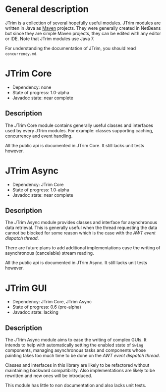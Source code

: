 General description
===================

JTrim is a collection of several hopefully useful modules. JTrim modules are
written in Java as [Maven](http://maven.apache.org) projects. They were
generally created in NetBeans but since they are simple Maven projects, they
can be edited with any editor or IDE. Note that JTrim modules use Java 7.

For understanding the documentation of JTrim, you should read `concurrency.md`.


JTrim Core
==========

- Dependency: none
- State of progress: 1.0-alpha
- Javadoc state: near complete

Description
-----------
The JTrim Core module contains generally useful classes and interfaces used by
every JTrim modules. For example: classes supporting caching, concurrency
and event handling.

All the public api is documented in JTrim Core. It still lacks unit tests
however.


JTrim Async
===========

- Dependency: JTrim Core
- State of progress: 1.0-alpha
- Javadoc state: near complete

Description
-----------
The JTrim Async module provides classes and interface for asynchronous data
retrieval. This is generally useful when the thread requesting the data cannot
be blocked for some reason which is the case with the
*AWT event dispatch thread*.

There are future plans to add additional implementations ease the writing
of asynchronous (cancelable) stream reading.

All the public api is documented in JTrim Async. It still lacks unit tests
however.


JTrim GUI
=========

- Dependency: JTrim Core, JTrim Async
- State of progress: 0.6 (pre-alpha)
- Javadoc state: lacking

Description
-----------
The JTrim Async module aims to ease the writing of complex GUIs. It intends
to help with automatically setting the enabled state of `Swing` components,
managing asynchronous tasks and components whose painting takes too much time
to be done on the *AWT event dispatch thread*.

Classes and interfaces in this library are likely to be refactored without
maintaining backward compatibility. Also implementations are likely to be
rewritten and new ones will be introduced.

This module has little to non documentation and also lacks unit tests.
